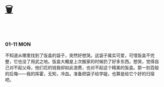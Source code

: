 # [🗑](https://yuliuu.com/BIN)

<br>

<br>

### 01-11 MON

不知道从哪里找到了饭盒的袋子，突然好想哭。这袋子属实可爱，可惜饭盒不完整，它也没了用武之地。饭盒大概是上次搬家的时候扔了好多东西。想哭，觉得自己对不起父母，他们花的钱我却如此浪费，也对不起这个精美的饭盒。那一刻百般的后悔——我的挥霍，无知，冷血。准备把袋子给学姐，也算是给它个好的归宿吧。

